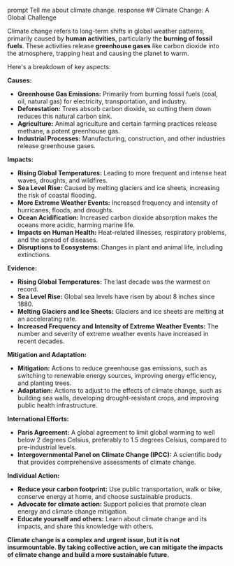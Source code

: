 

prompt Tell me about climate change.
response ## Climate Change: A Global Challenge

Climate change refers to long-term shifts in global weather patterns, primarily caused by **human activities**, particularly the **burning of fossil fuels**. These activities release **greenhouse gases** like carbon dioxide into the atmosphere, trapping heat and causing the planet to warm. 

Here's a breakdown of key aspects:

**Causes:**

* **Greenhouse Gas Emissions:** Primarily from burning fossil fuels (coal, oil, natural gas) for electricity, transportation, and industry.
* **Deforestation:** Trees absorb carbon dioxide, so cutting them down reduces this natural carbon sink.
* **Agriculture:** Animal agriculture and certain farming practices release methane, a potent greenhouse gas.
* **Industrial Processes:** Manufacturing, construction, and other industries release greenhouse gases.

**Impacts:**

* **Rising Global Temperatures:**  Leading to more frequent and intense heat waves, droughts, and wildfires.
* **Sea Level Rise:**  Caused by melting glaciers and ice sheets, increasing the risk of coastal flooding.
* **More Extreme Weather Events:**  Increased frequency and intensity of hurricanes, floods, and droughts.
* **Ocean Acidification:**  Increased carbon dioxide absorption makes the oceans more acidic, harming marine life.
* **Impacts on Human Health:**  Heat-related illnesses, respiratory problems, and the spread of diseases.
* **Disruptions to Ecosystems:**  Changes in plant and animal life, including extinctions.

**Evidence:**

* **Rising Global Temperatures:**  The last decade was the warmest on record.
* **Sea Level Rise:**  Global sea levels have risen by about 8 inches since 1880.
* **Melting Glaciers and Ice Sheets:**  Glaciers and ice sheets are melting at an accelerating rate.
* **Increased Frequency and Intensity of Extreme Weather Events:**  The number and severity of extreme weather events have increased in recent decades.

**Mitigation and Adaptation:**

* **Mitigation:**  Actions to reduce greenhouse gas emissions, such as switching to renewable energy sources, improving energy efficiency, and planting trees.
* **Adaptation:**  Actions to adjust to the effects of climate change, such as building sea walls, developing drought-resistant crops, and improving public health infrastructure.

**International Efforts:**

* **Paris Agreement:**  A global agreement to limit global warming to well below 2 degrees Celsius, preferably to 1.5 degrees Celsius, compared to pre-industrial levels.
* **Intergovernmental Panel on Climate Change (IPCC):**  A scientific body that provides comprehensive assessments of climate change.

**Individual Action:**

* **Reduce your carbon footprint:**  Use public transportation, walk or bike, conserve energy at home, and choose sustainable products.
* **Advocate for climate action:**  Support policies that promote clean energy and climate change mitigation.
* **Educate yourself and others:**  Learn about climate change and its impacts, and share this knowledge with others.

**Climate change is a complex and urgent issue, but it is not insurmountable. By taking collective action, we can mitigate the impacts of climate change and build a more sustainable future.** 


